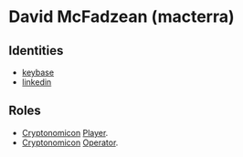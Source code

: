 # David McFadzean (macterra)

## Identities

* [keybase](https://keybase.io/mcfadzean)
* [linkedin](https://www.linkedin.com/in/davidmc/)

## Roles

* [Cryptonomicon](https://equibit.github.io/Cryptonomicon/) [Player]().
* [Cryptonomicon](https://equibit.github.io/Cryptonomicon/) [Operator]().
